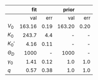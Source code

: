 ||fit||prior||
|:---|---:|---:|---:|---:|
||val|err|val|err|
|$V_0$|163.16|  0.19|163.20|  0.20|
|$K_0$|243.7|  4.4|-|-|
|$K_0'$|4.16|0.11|-|-|
|$\Theta_D$| 1000|-| 1000|-|
|$\gamma_0$|1.41|0.12|1.0|1.0|
|$q$|0.57|0.38|1.0|1.0|
